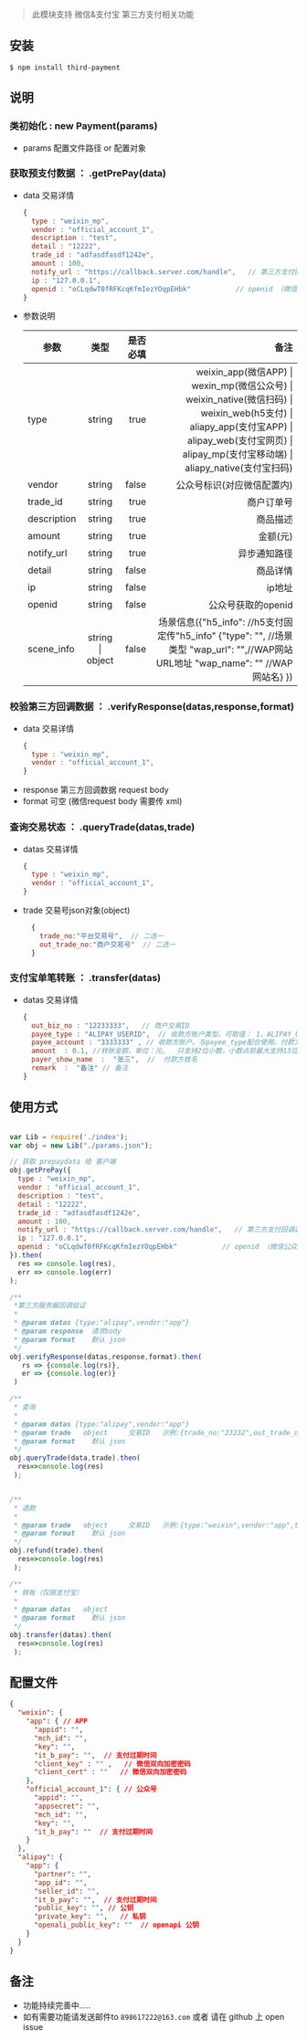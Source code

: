
> 此模块支持 微信&支付宝 第三方支付相关功能


## 安装

```
$ npm install third-payment
```

## 说明

### 类初始化 : new Payment(params)
* params    配置文件路径 or 配置对象

### 获取预支付数据 ： .getPrePay(data)
* data      交易详情
  ```js
  {
    type : "weixin_mp",
    vendor : "official_account_1",
    description : "test",
    detail : "12222",
    trade_id : "adfasdfasdf1242e",
    amount : 100,
    notify_url : "https://callback.server.com/handle",   // 第三方支付回调通知地址
    ip : "127.0.0.1",
    openid : "oCLqdwT0fRFKcqKfmIezYOqpEHbk"           // openid （微信公众号支付获取）
  }

  ```
* 参数说明

  | 参数 | 类型 | 是否必填 | 备注 |
  | --- |:--:| -----:| -----:|
  |type | string | true| weixin_app(微信APP) \| wexin_mp(微信公众号) \| weixin_native(微信扫码) \| weixin_web(h5支付) \| aliapy_app(支付宝APP) \| alipay_web(支付宝网页) \| alipay_mp(支付宝移动端) \| aliapy_native(支付宝扫码) |
  |vendor|string|false|公众号标识(对应微信配置内)|
  |trade_id|string|true|商户订单号| 
  |description|string|true|商品描述| 
  |amount|string|true|金额(元)| 
  |notify_url|string|true|异步通知路径| 
  |detail|string|false|商品详情| 
  |ip|string|false|ip地址| 
  |openid|string|false|公众号获取的openid| 
  |scene_info|string \| object |false|场景信息({"h5_info": //h5支付固定传"h5_info" {"type": "",  //场景类型 "wap_url": "",//WAP网站URL地址 "wap_name": ""  //WAP 网站名} })| 

### 校验第三方回调数据 ： .verifyResponse(datas,response,format)
* data      交易详情
  ```js
  {
    type : "weixin_mp",
    vendor : "official_account_1",
  }
  ```
* response      第三方回调数据 request body
* format    可空  (微信request body 需要传 xml)

### 查询交易状态 ： .queryTrade(datas,trade)
* datas      交易详情
  ```js
  {
    type : "weixin_mp",
    vendor : "official_account_1",
  }
  ```
* trade    交易号json对象(object)
  ```js 
    { 
      trade_no:"平台交易号",  // 二选一
      out_trade_no:"商户交易号"  // 二选一
    }
  ```

### 支付宝单笔转账 ： .transfer(datas)
* datas      交易详情
  ```js
  {
    out_biz_no : "12233333",   // 商户交易ID
    payee_type : "ALIPAY_USERID",  // 收款方账户类型。可取值： 1、ALIPAY_USERID：支付宝账号对应的支付宝唯一用户号。以2088开头的16位纯数字组成。 2、ALIPAY_LOGONID：支付宝登录号，支持邮箱和手机号格式。
    payee_account : "3333333" , // 收款方账户。与payee_type配合使用。付款方和收款方不能是同一个账户
    amount  : 0.1, //转账金额，单位：元。  只支持2位小数，小数点前最大支持13位，金额必须大于等于0.1元。 最大转账金额以实际签约的限额为准
    payer_show_name  :  "张三",  //  付款方姓名
    remark  :  "备注" // 备注
  }
  ```


## 使用方式

```js

var Lib = require('./index');
var obj = new Lib("./params.json");

// 获取 prepaydata 给 客户端
obj.getPrePay({
  type : "weixin_mp",
  vendor : "official_account_1",
  description : "test",
  detail : "12222",
  trade_id : "adfasdfasdf1242e",
  amount : 100,
  notify_url : "https://callback.server.com/handle",   // 第三方支付回调通知地址
  ip : "127.0.0.1",
  openid : "oCLqdwT0fRFKcqKfmIezYOqpEHbk"           // openid （微信公众号支付获取）
}).then(
  res => console.log(res),
  err => console.log(err)
);

/**
 *第三方服务器回调验证
 *
 * @param datas {type:"alipay",vendor:"app"}
 * @param response  请求body
 * @param format    默认 json
 */
obj.verifyResponse(datas,response,format).then(
   rs => {console.log(rs)},
   er => {console.log(er)}
 )

/**
 * 查询
 *
 * @param datas {type:"alipay",vendor:"app"}
 * @param trade   object     交易ID   示例:{trade_no:"23232",out_trade_no:"1222"}   trade_no 与 out_trade_no 二选一
 * @param format    默认 json
 */
obj.queryTrade(data,trade).then(
  res=>console.log(res)
 );


/**
 * 退款
 *
 * @param trade   object     交易ID   示例:{type:"weixin",vendor:"app",trade_id:"23232",refund_id:"12333"} 
 * @param format    默认 json
 */
obj.refund(trade).then(
  res=>console.log(res)
 );

/**
 * 转账（仅限支付宝）
 *
 * @param datas   object     
 * @param format    默认 json
 */
obj.transfer(datas).then(
  res=>console.log(res)
 );

```

## 配置文件

```json
{
  "weixin": {
    "app": { // APP
      "appid": "",
      "mch_id": "",
      "key": "",
      "it_b_pay": "",  // 支付过期时间
      "client_key" : "" ,   // 微信双向加密密码
      "client_cert" : ""   // 微信双向加密密码
    },
    "official_account_1": { // 公众号
      "appid": "",
      "appsecret": "",
      "mch_id": "",
      "key": "",
      "it_b_pay": ""  // 支付过期时间
    }
  },
  "alipay": {
    "app": {
      "partner": "",
      "app_id": "",
      "seller_id": "",
      "it_b_pay": "",  // 支付过期时间
      "public_key": "", // 公钥
      "private_key": "",   // 私钥
      "openali_public_key": ""  // openapi 公钥
    }
  }
}

```


## 备注

* 功能持续完善中.....
* 如有需要功能请发送邮件to ```898617222@163.com``` 或者 请在 github 上 open issue  